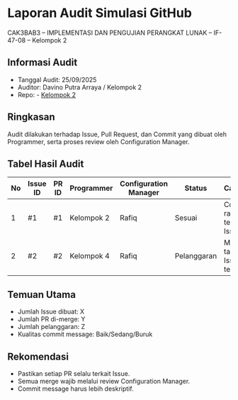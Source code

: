 # Laporan Audit Simulasi GitHub
CAK3BAB3 – IMPLEMENTASI DAN PENGUJIAN PERANGKAT LUNAK – IF-47-08 – Kelompok 2

## Informasi Audit
- Tanggal Audit: 25/09/2025
- Auditor: Davino Putra Arraya / Kelompok 2
- Repo: - [Kelompok 2](README.md)

## Ringkasan
Audit dilakukan terhadap Issue, Pull Request, dan Commit yang dibuat oleh Programmer, serta proses review oleh Configuration Manager.

## Tabel Hasil Audit
| No | Issue ID | PR ID | Programmer | Configuration Manager | Status     | Catatan                       |
|----|----------|-------|------------|-----------------------|------------|-------------------------------|
| 1  | #1       | #1    | Kelompok 2 | Rafiq                 | Sesuai     | Commit rapi dan terkait Issue |
| 2  | #2       | #2    | Kelompok 4 | Rafiq                 | Pelanggaran| Merge tanpa Issue terkait     |

## Temuan Utama
- Jumlah Issue dibuat: X
- Jumlah PR di-merge: Y
- Jumlah pelanggaran: Z
- Kualitas commit message: Baik/Sedang/Buruk

## Rekomendasi
- Pastikan setiap PR selalu terkait Issue.
- Semua merge wajib melalui review Configuration Manager.
- Commit message harus lebih deskriptif.
